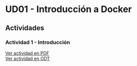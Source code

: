 # UD01 - Introducción a Docker

## Actividades

### Actividad 1 - Introducción

[Ver actividad en PDF](https://github.com/Maek0s/SGE/blob/main/UD01-Docker/UD1_Docker_Introducci%C3%B3n_MarcosZahonero.pdf) <br>
[Ver actividad en ODT](https://github.com/Maek0s/SGE/blob/main/UD01-Docker/UD1_Docker_Introducci%C3%B3n_MarcosZahonero.odt)
